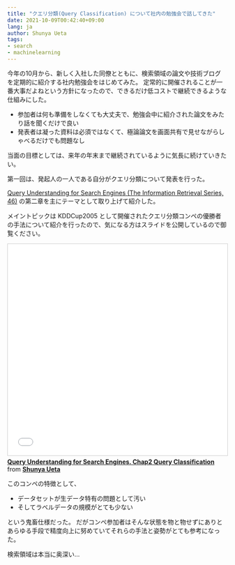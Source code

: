 ```yaml
---
title: "クエリ分類(Query Classification) について社内の勉強会で話してきた"
date: 2021-10-09T00:42:40+09:00
lang: ja
author: Shunya Ueta
tags:
- search
- machinelearning
---
```


今年の10月から、新しく入社した同僚とともに、検索領域の論文や技術ブログを定期的に紹介する社内勉強会をはじめてみた。
定常的に開催されることが一番大事だよねという方針になったので、できるだけ低コストで継続できるような仕組みにした。

- 参加者は何も準備をしなくても大丈夫で、勉強会中に紹介された論文をみたり話を聞くだけで良い
- 発表者は凝った資料は必須ではなくて、極論論文を画面共有で見せながらしゃべるだけでも問題なし

当面の目標としては、来年の年末まで継続されているように気長に続けていきたい。

第一回は、発起人の一人である自分がクエリ分類について発表を行った。

[Query Understanding for Search Engines (The Information Retrieval Series, 46)](https://amzn.to/3iKG1Vp) の第二章を主にテーマとして取り上げて紹介した。

メイントピックは KDDCup2005 として開催されたクエリ分類コンペの優勝者の手法について紹介を行ったので、気になる方はスライドを公開しているので御覧ください。

<iframe src="//www.slideshare.net/slideshow/embed_code/key/5KJ09u6AURGBVq" width="595" height="485" frameborder="0" marginwidth="0" marginheight="0" scrolling="no" style="border:1px solid #CCC; border-width:1px; margin-bottom:5px; max-width: 100%;" allowfullscreen> </iframe> <div style="margin-bottom:5px"> <strong> <a href="//www.slideshare.net/shunyaueta/query-understanding-for-search-engines-chap2-query-classification" title="Query Understanding for Search Engines. Chap2 Query Classification" target="_blank">Query Understanding for Search Engines. Chap2 Query Classification</a> </strong> from <strong><a href="https://www.slideshare.net/shunyaueta" target="_blank">Shunya Ueta</a></strong> </div>

このコンペの特徴として、

- データセットが生データ特有の問題として汚い
- そしてラベルデータの規模がとても少ない

という鬼畜仕様だった。
だがコンペ参加者はそんな状態を物と物せずにありとあらゆる手段で精度向上に努めていてそれらの手法と姿勢がとても参考になった。

検索領域は本当に奥深い...
